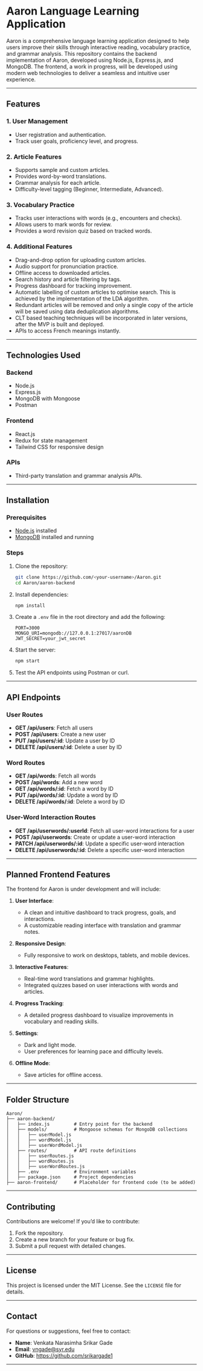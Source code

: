 # Aaron Language Learning Application

Aaron is a comprehensive language learning application designed to help users improve their skills through interactive reading, vocabulary practice, and grammar analysis. This repository contains the backend implementation of Aaron, developed using Node.js, Express.js, and MongoDB. The frontend, a work in progress, will be developed using modern web technologies to deliver a seamless and intuitive user experience.

---

## **Features**

### **1. User Management**
- User registration and authentication.
- Track user goals, proficiency level, and progress.

### **2. Article Features**
- Supports sample and custom articles.
- Provides word-by-word translations.
- Grammar analysis for each article.
- Difficulty-level tagging (Beginner, Intermediate, Advanced).

### **3. Vocabulary Practice**
- Tracks user interactions with words (e.g., encounters and checks).
- Allows users to mark words for review.
- Provides a word revision quiz based on tracked words.

### **4. Additional Features**
- Drag-and-drop option for uploading custom articles.
- Audio support for pronunciation practice.
- Offline access to downloaded articles.
- Search history and article filtering by tags.
- Progress dashboard for tracking improvement.
- Automatic labelling of custom articles to optimise search. This is achieved by the implementation of the LDA algorithm.
- Redundant articles will be removed and only a single copy of the article will be saved using data deduplication algorithms.
- CLT based teaching techniques will be incorporated in later versions, after the MVP is built and deployed.
- APIs to access French meanings instantly. 
---

## **Technologies Used**

### **Backend**
- Node.js
- Express.js
- MongoDB with Mongoose
- Postman

### **Frontend**
- React.js
- Redux for state management
- Tailwind CSS for responsive design

### **APIs**
- Third-party translation and grammar analysis APIs.

---

## **Installation**

### **Prerequisites**
- [Node.js](https://nodejs.org/) installed
- [MongoDB](https://www.mongodb.com/) installed and running

### **Steps**
1. Clone the repository:
   ```bash
   git clone https://github.com/<your-username>/Aaron.git
   cd Aaron/aaron-backend
   ```

2. Install dependencies:
   ```bash
   npm install
   ```

3. Create a `.env` file in the root directory and add the following:
   ```env
   PORT=3000
   MONGO_URI=mongodb://127.0.0.1:27017/aaronDB
   JWT_SECRET=your_jwt_secret
   ```

4. Start the server:
   ```bash
   npm start
   ```

5. Test the API endpoints using Postman or curl.

---

## **API Endpoints**

### **User Routes**
- **GET /api/users**: Fetch all users
- **POST /api/users**: Create a new user
- **PUT /api/users/:id**: Update a user by ID
- **DELETE /api/users/:id**: Delete a user by ID

### **Word Routes**
- **GET /api/words**: Fetch all words
- **POST /api/words**: Add a new word
- **GET /api/words/:id**: Fetch a word by ID
- **PUT /api/words/:id**: Update a word by ID
- **DELETE /api/words/:id**: Delete a word by ID

### **User-Word Interaction Routes**
- **GET /api/userwords/:userId**: Fetch all user-word interactions for a user
- **POST /api/userwords**: Create or update a user-word interaction
- **PATCH /api/userwords/:id**: Update a specific user-word interaction
- **DELETE /api/userwords/:id**: Delete a specific user-word interaction

---

## **Planned Frontend Features**

The frontend for Aaron is under development and will include:

1. **User Interface**:
   - A clean and intuitive dashboard to track progress, goals, and interactions.
   - A customizable reading interface with translation and grammar notes.

2. **Responsive Design**:
   - Fully responsive to work on desktops, tablets, and mobile devices.

3. **Interactive Features**:
   - Real-time word translations and grammar highlights.
   - Integrated quizzes based on user interactions with words and articles.

4. **Progress Tracking**:
   - A detailed progress dashboard to visualize improvements in vocabulary and reading skills.

5. **Settings**:
   - Dark and light mode.
   - User preferences for learning pace and difficulty levels.

6. **Offline Mode**:
   - Save articles for offline access.

---

## **Folder Structure**

```
Aaron/
├── aaron-backend/
│   ├── index.js         # Entry point for the backend
│   ├── models/          # Mongoose schemas for MongoDB collections
│   │   ├── userModel.js
│   │   ├── wordModel.js
│   │   ├── userWordModel.js
│   ├── routes/          # API route definitions
│   │   ├── userRoutes.js
│   │   ├── wordRoutes.js
│   │   ├── userWordRoutes.js
│   ├── .env             # Environment variables
│   ├── package.json     # Project dependencies
├── aaron-frontend/      # Placeholder for frontend code (to be added)
```

---

## **Contributing**

Contributions are welcome! If you’d like to contribute:
1. Fork the repository.
2. Create a new branch for your feature or bug fix.
3. Submit a pull request with detailed changes.

---

## **License**
This project is licensed under the MIT License. See the `LICENSE` file for details.

---

## **Contact**
For questions or suggestions, feel free to contact:
- **Name**: Venkata Narasimha Srikar Gade
- **Email**: vngade@syr.edu
- **GitHub**: https://github.com/srikargade1

---

